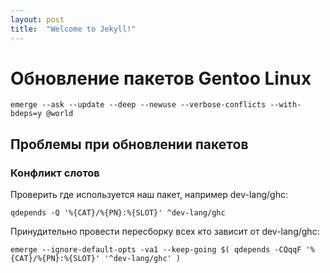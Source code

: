 ```yaml
---
layout: post
title:  "Welcome to Jekyll!"
---
```


# Обновление пакетов Gentoo Linux
```console
emerge --ask --update --deep --newuse --verbose-conflicts --with-bdeps=y @world
```
## Проблемы при обновлении пакетов
### Конфликт слотов
Проверить где используется наш пакет, например dev-lang/ghc:

```console
qdepends -Q '%{CAT}/%{PN}:%{SLOT}' ^dev-lang/ghc
```

Принудительно провести пересборку всех кто зависит от dev-lang/ghc:

```console
emerge --ignore-default-opts -va1 --keep-going $( qdepends -CQqqF '%{CAT}/%{PN}:%{SLOT}' '^dev-lang/ghc' )
```
